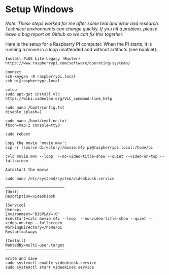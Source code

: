 # Setup Windows

*Note: These steps worked for me after some tiral and error and research. Technical environments can change quickly. If you hit a problem, please leave a bug report on Github so we can fix this together.*    

Here is the setup for a Raspberry PI computer. When the PI starts, it is running a movie in a loop unattended and without artifacts (see booklet).  

```
Install PiOS Lite Legacy (Buster) https://www.raspberrypi.com/software/operating-systems/  

connect
ssh-keygen -R raspberrypi.local
ssh pi@raspberrypi.local

setup
sudo apt-get install vlc 
https://wiki.videolan.org/VLC_command-line_help

sudo nano /boot/config.txt
disable_splash=1

sudo nano /boot/cmdline.txt
fbcon=map:2 console=tty3

sudo reboot

Copy the movie 'movie.m4v':
scp -r [source directory]/movie.m4v pi@raspberrypi.local:/home/pi

cvlc movie.m4v --loop  --no-video-title-show --quiet --video-on-top --fullscreen

Autostart the movie

sudo nano /etc/systemd/system/videokiosk.service

——————————————————————————
[Unit]
Description=videokiosk

[Service]
User=pi
Environment="DISPLAY=:0"
ExecStart=cvlc movie.m4v --loop  --no-video-title-show --quiet --video-on-top --fullscreen
WorkingDirectory=/home/pi
Restart=always

[Install]
WantedBy=multi-user.target
——————————————————————————

write and save
sudo systemctl enable videokiosk.service 
sudo systemctl start videokiosk.service 
```
